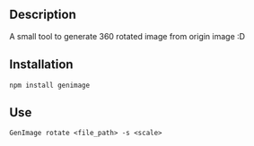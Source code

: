 ## Description

A small tool to generate 360 rotated image from origin image :D

## Installation

```
npm install genimage
```

## Use

```
GenImage rotate <file_path> -s <scale> 
```